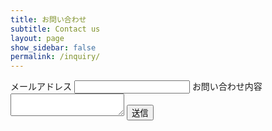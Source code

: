 ```yaml
---
title: お問い合わせ
subtitle: Contact us
layout: page
show_sidebar: false
permalink: /inquiry/
---
```


<!-- modify this form HTML and place wherever you want your form -->
<form
  action="https://formspree.io/f/mnqrdvng"
  method="POST"
>
  <label>
    メールアドレス
    <input type="email" name="email">
  </label>
  <label>
    お問い合わせ内容
    <textarea name="message"></textarea>
  </label>
  <!-- your other form fields go here -->
  <button type="submit">送信</button>
</form>